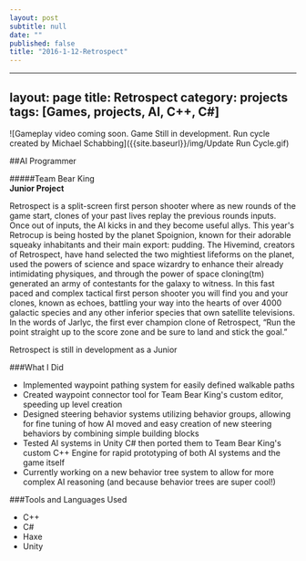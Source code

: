```yaml
---
layout: post
subtitle: null
date: ""
published: false
title: "2016-1-12-Retrospect"
---
```


---
layout: page
title: Retrospect
category: projects
tags: [Games, projects, AI, C++, C#]
---

![Gameplay video coming soon. Game Still in development. Run cycle created by Michael Schabbing]({{site.baseurl}}/img/Update Run Cycle.gif)


##AI Programmer  

#####Team Bear King  
**Junior Project**


Retrospect is a split-screen first person shooter where as new rounds of the game start, clones of your past lives replay the previous rounds inputs. Once out of inputs, the AI kicks in and they become useful allys. This year's Retrocup is being hosted by the planet Spoignion, known for their adorable squeaky inhabitants and their main export: pudding. The Hivemind, creators of Retrospect, have hand selected the two mightiest lifeforms on the planet, used the powers of science and space wizardry to enhance their already intimidating physiques, and through the power of space cloning(tm) generated an army of contestants for the galaxy to witness. In this fast paced and complex tactical first person shooter you will find you and your clones, known as echoes, battling your way into the hearts of over 4000 galactic species and any other inferior species that own satellite televisions. In the words of Jarlyc, the first ever champion clone of Retrospect, “Run the point straight up to the score zone and be sure to land and stick the goal.”

Retrospect is still in development as a Junior

###What I Did

* Implemented waypoint pathing system for easily defined walkable paths
* Created waypoint connector tool for Team Bear King's custom editor, speeding up level creation
* Designed steering behavior systems utilizing behavior groups, allowing for fine tuning of how AI moved and easy creation of new steering behaviors by combining simple building blocks
* Tested AI systems in Unity C# then ported them to Team Bear King's custom C++ Engine for rapid prototyping of both AI systems and the game itself
* Currently working on a new behavior tree system to allow for more complex AI reasoning (and because behavior trees are super cool!)

###Tools and Languages Used

* C++
* C#
* Haxe
* Unity
